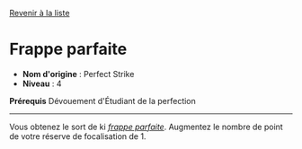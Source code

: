 [Revenir à la liste](..)

# Frappe parfaite

 * **Nom d'origine** : Perfect Strike
 * **Niveau** : 4


<p><span id="ctl00_MainContent_DetailedOutput"><strong>Prérequis</strong> Dévouement d'Étudiant de la perfection<br></span></p>
<hr>
<p>Vous obtenez le sort de ki <a href="https://2e.aonprd.com/Spells.aspx?ID=542"><em>frappe parfaite</em></a>. Augmentez le nombre de point de votre réserve de focalisation de 1.&nbsp;</p>